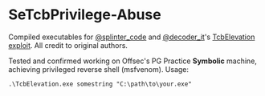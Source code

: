# SeTcbPrivilege-Abuse
Compiled executables for [@splinter_code](https://twitter.com/splinter_code) and [@decoder_it](https://twitter.com/decoder_it)'s [TcbElevation exploit](https://gist.github.com/antonioCoco/19563adef860614b56d010d92e67d178). 
All credit to original authors.

Tested and confirmed working on Offsec's PG Practice **Symbolic** machine, achieving privileged reverse shell (msfvenom).
Usage:
```
.\TcbElevation.exe somestring "C:\path\to\your.exe"
```
